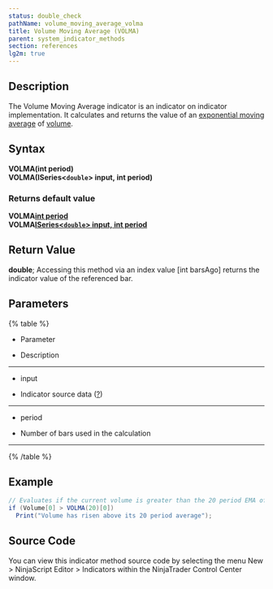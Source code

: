 ```yaml
---
status: double_check
pathName: volume_moving_average_volma
title: Volume Moving Average (VOLMA)
parent: system_indicator_methods
section: references
lg2m: true
---
```


## Description

The Volume Moving Average indicator is an indicator on indicator implementation. It calculates and returns the value of an [exponential moving average](moving_average_-_exponential_e) of [volume](volume.md).

## Syntax

**VOLMA(int period)**  
**VOLMA(ISeries<`double`> input, int period)**

### Returns default value  

**VOLMA[int period](int barsAgo)**  
**VOLMA[ISeries<`double`> input, int period](int barsAgo)**

## Return Value

**double**; Accessing this method via an index value [int barsAgo] returns the indicator value of the referenced bar.

## Parameters

{% table %}

* Parameter

* Description

---

* input

* Indicator source data ([?](valid_input_data_for_indicator.md))

---

* period

* Number of bars used in the calculation

---

{% /table %}

## Example

```csharp
// Evaluates if the current volume is greater than the 20 period EMA of volume  
if (Volume[0] > VOLMA(20)[0])  
  Print("Volume has risen above its 20 period average");
```

## Source Code

You can view this indicator method source code by selecting the menu New > NinjaScript Editor > Indicators within the NinjaTrader Control Center window.

